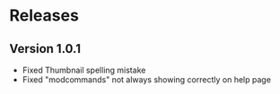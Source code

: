 # Releases

## Version 1.0.1

- Fixed Thumbnail spelling mistake
- Fixed "modcommands" not always showing correctly on help page
